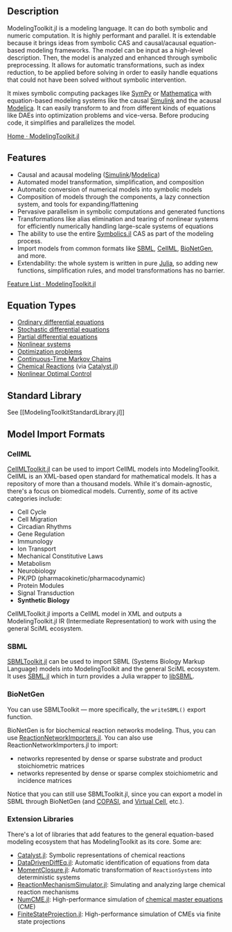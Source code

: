 
## Description

ModelingToolkit.jl is a modeling language. It can do both symbolic and numeric computation. It is highly performant and parallel. It is extendable because it brings ideas from symbolic CAS and causal/acausal equation-based modeling frameworks. The model can be input as a high-level description. Then, the model is analyzed and enhanced through symbolic preprocessing. It allows for automatic transformations, such as index reduction, to be applied before solving in order to easily handle equations that could not have been solved without symbolic intervention.

It mixes symbolic computing packages like [SymPy](https://www.sympy.org/en/index.html) or [Mathematica](https://www.wolfram.com/mathematica/) with equation-based modeling systems like the causal [Simulink](https://www.mathworks.com/products/simulink.html) and the acausal [Modelica](https://modelica.org/modelicalanguage.html). It can easily transform to and from different kinds of equations like DAEs into optimization problems and vice-versa. Before producing code, it simplifies and parallelizes the model.

[Home · ModelingToolkit.jl](https://docs.sciml.ai/ModelingToolkit/dev/)

## Features

- Causal and acausal modeling ([Simulink](https://www.mathworks.com/products/simulink.html)/[Modelica](https://modelica.org/modelicalanguage.html)) 
- Automated model transformation, simplification, and composition
- Automatic conversion of numerical models into symbolic models
- Composition of models through the components, a lazy connection system, and tools for expanding/flattening
- Pervasive parallelism in symbolic computations and generated functions
- Transformations like alias elimination and tearing of nonlinear systems for efficiently numerically handling large-scale systems of equations
- The ability to use the entire [Symbolics.jl](https://github.com/JuliaSymbolics/Symbolics.jl) CAS as part of the modeling process.
- Import models from common formats like [SBML](https://sbml.org/), [CellML](https://www.cellml.org/), [BioNetGen](https://bionetgen.org/), and more.
- Extendability: the whole system is written in pure [Julia](https://julialang.org/), so adding new functions, simplification rules, and model transformations has no barrier.

[Feature List · ModelingToolkit.jl](https://docs.sciml.ai/ModelingToolkit/dev/#Feature-List)

## Equation Types

- [Ordinary differential equations](https://www.wikiwand.com/en/Ordinary_differential_equation)
- [Stochastic differential equations](https://www.wikiwand.com/en/Stochastic_differential_equation)
- [Partial differential equations](https://www.wikiwand.com/en/Partial_differential_equation)
- [Nonlinear systems](https://www.wikiwand.com/en/Nonlinear_system)
- [Optimization problems](https://www.wikiwand.com/en/Optimization_problem)
- [Continuous-Time Markov Chains](https://www.wikiwand.com/en/Continuous-time_Markov_chain)
- [Chemical Reactions](https://www.wikiwand.com/en/Chemical_reaction_network_theory) (via [Catalyst.jl](https://docs.sciml.ai/Catalyst/stable/))
- [Nonlinear Optimal Control](https://www.wikiwand.com/en/Optimal_control)

## Standard Library

See [[ModelingToolkitStandardLibrary.jl]]

## Model Import Formats

### CellML

[CellMLToolkit.jl](https://docs.sciml.ai/CellMLToolkit/stable/) can be used to import CellML models into ModelingToolkit. CellML is an XML-based open standard for mathematical models. It has a repository of more than a thousand models. While it's domain-agnostic, there's a focus on biomedical models. Currently, *some* of its active categories include:

- Cell Cycle
- Cell Migration
- Circadian Rhythms
- Gene Regulation
- Immunology
- Ion Transport
- Mechanical Constitutive Laws
- Metabolism
- Neurobiology
- PK/PD (pharmacokinetic/pharmacodynamic)
- Protein Modules
- Signal Transduction
- **Synthetic Biology**

CellMLToolkit.jl imports a CellML model in XML and outputs a ModelingToolkit.jl IR (Intermediate Representation) to work with using the general SciML ecosystem. 

### SBML

[SBMLToolkit.jl](https://docs.sciml.ai/SBMLToolkit/stable/) can be used to import SBML (Systems Biology Markup Language) models into ModelingToolkit and the general SciML ecosystem. It uses [SBML.jl](https://github.com/LCSB-BioCore/SBML.jl) which in turn provides a Julia wrapper to [libSBML](https://sbml.org/software/libsbml/).

### BioNetGen

You can use SBMLToolkit — more specifically, the `writeSBML()` export function.

BioNetGen is for biochemical reaction networks modeling. Thus, you can use [ReactionNetworkImporters.jl](https://docs.sciml.ai/ReactionNetworkImporters/stable/). You can also use ReactionNetworkImporters.jl to import:

- networks represented by dense or sparse substrate and product stoichiometric matrices
- networks represented by dense or sparse complex stoichiometric and incidence matrices

Notice that you can still use SBMLToolkit.jl, since you can export a model in SBML through BioNetGen (and [COPASI](https://copasi.org/), and [Virtual Cell](https://vcell.org/), etc.).

### Extension Libraries

There's a lot of libraries that add features to the general equation-based modeling ecosystem that has ModelingToolkit as its core. Some are:

- [Catalyst.jl](https://docs.sciml.ai/Catalyst/stable/): Symbolic representations of chemical reactions
- [DataDrivenDiffEq.jl](https://docs.sciml.ai/DataDrivenDiffEq/stable/): Automatic identification of equations from data
- [MomentClosure.jl](https://docs.sciml.ai/MomentClosure/dev/): Automatic transformation of `ReactionSystems` into deterministic systems
- [ReactionMechanismSimulator.jl](https://docs.sciml.ai/ReactionMechanismSimulator/stable): Simulating and analyzing large chemical reaction mechanisms
- [NumCME.jl](https://github.com/voduchuy/NumCME.jl): High-performance simulation of [chemical master equations](https://www.wikiwand.com/en/Master_equation) (CME)
- [FiniteStateProjection.jl](https://github.com/kaandocal/FiniteStateProjection.jl): High-performance simulation of CMEs via finite state projections
